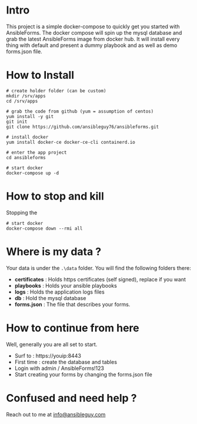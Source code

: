 # Intro
This project is a simple docker-compose to quickly get you started with AnsibleForms.
The docker compose will spin up the mysql database and grab the latest AnsibleForms image from docker hub.
It will install every thing with default and present a dummy playbook and as well as demo forms.json file.

# How to Install
```
# create holder folder (can be custom)
mkdir /srv/apps
cd /srv/apps

# grab the code from github (yum = assumption of centos)
yum install -y git
‌‌git init
git clone https://github.com/ansibleguy76/ansibleforms.git

# install docker
yum install docker-ce docker-ce-cli containerd.io

# enter the app project
cd ansibleforms

# start docker
docker-compose up -d
```
# How to stop and kill
Stopping the
```
# start docker
docker-compose down --rmi all
```
# Where is my data ?
Your data is under the `.\data` folder.
You will find the following folders there:
- **certificates** : Holds https certificates (self signed), replace if you want
- **playbooks** : Holds your ansible playbooks
- **logs** : Holds the application logs files
- **db** : Hold the mysql database
- **forms.json** : The file that describes your forms.

# How to continue from here
Well, generally you are all set to start.  
- Surf to : https://youip:8443
- First time : create the database and tables
- Login with admin / AnsibleForms!123
- Start creating your forms by changing the forms.json file

# Confused and need help ?
Reach out to me at info@ansibleguy.com
